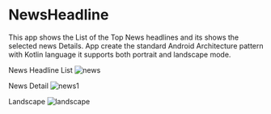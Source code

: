 # NewsHeadline
This app shows the List of the Top News headlines and its shows the selected news Details. App create the standard Android Architecture pattern with Kotlin language it supports both portrait and landscape mode.


News Headline List
![news](https://user-images.githubusercontent.com/9863262/87423621-35006100-c5f8-11ea-8ba8-bb8d965831d7.png)

News Detail
![news1](https://user-images.githubusercontent.com/9863262/87423708-59f4d400-c5f8-11ea-9bea-67078c70a146.png)

Landscape
![landscape](https://user-images.githubusercontent.com/9863262/87423739-6aa54a00-c5f8-11ea-9d5c-4b3253a64466.png)
